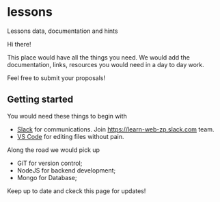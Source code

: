 # lessons
Lessons data, documentation and hints

Hi there!

This place would have all the things you need. We would add the documentation, links, resources you would need in a day to day work.

Feel free to submit your proposals!

## Getting started

You would need these things to begin with
- [Slack](https://slack.com/) for communications. Join https://learn-web-zp.slack.com team.
- [VS Code](https://code.visualstudio.com/) for editing files without pain.

Along the road we would pick up
- GiT for version control;
- NodeJS for backend development;
- Mongo for Database;

Keep up to date and ckeck this page for updates!
